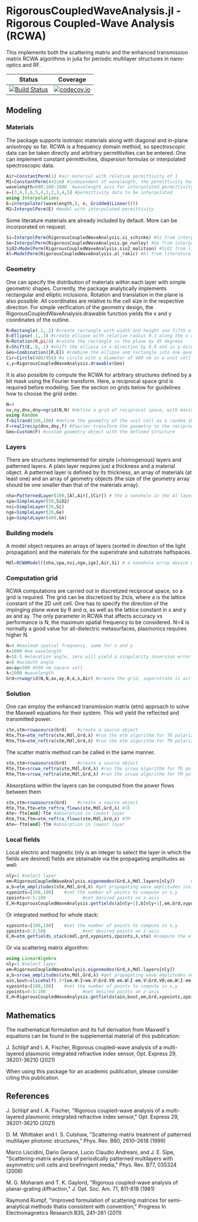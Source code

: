 # RigorousCoupledWaveAnalysis.jl - Rigorous Coupled-Wave Analysis (RCWA)

This implements both the scattering matrix and the enhanced transmission matrix RCWA algorithms in julia for periodic multilayer structures in nano-optics and RF.

| Status | Coverage |
| :----: | :----: |
| [![Build Status](https://travis-ci.com/jonschlipf/RigorousCoupledWaveAnalysis.jl.svg?branch=master)](https://travis-ci.com/jonschlipf/RigorousCoupledWaveAnalysis.jl) | [![codecov.io](http://codecov.io/gh/jonschlipf/RigorousCoupledWaveAnalysis.jl/coverage.svg?branch=master)](http://codecov.io/gh/jonschlipf/RigorousCoupledWaveAnalysis.jl?branch=master) |

## Modeling


### Materials

The package supports isotropic materials along with diagonal and in-plane anisotropy so far. RCWA is a frequency domain method, so spectroscopic data can be taken directly and arbitrary permittivities can be entered. One can implement constant permittivities, dispersion formulas or interpolated spectroscopic data.

```julia
Air=ConstantPerm(1) #air material with relative permittivity of 1
M1=ConstantPerm(4+2im) #independent of wavelength, the permittivity has a value of 4+2i
wavelength=600:100:1600  #wavelength axis for interpolated permittivity data
e=[3,4,5,6,5,4,3,2,3,4,5] #permittivity data to be interpolated
using Interpolations
E=interpolate((wavelength,), e, Gridded(Linear()))
M2=InterpolPerm(E) #model with interpolated permittivity
```
Some literature materials are already included by default. More can be incorporated on request.
```julia
Si=InterpolPerm(RigorousCoupledWaveAnalysis.si_schinke) #Si from interpolated literature values
Ge=InterpolPerm(RigorousCoupledWaveAnalysis.ge_nunley) #Ge from interpolated literature values
SiO2=ModelPerm(RigorousCoupledWaveAnalysis.sio2_malitson) #SiO2 from literature dispersion formula
Al=ModelPerm(RigorousCoupledWaveAnalysis.al_rakic) #Al from literature dispersion formula
```
### Geometry

One can specify the distribution of materials within each layer with simple geometric shapes. Currently, the package analytically implements rectangular and elliptic inclusions. Rotation and translation in the plane is also possible. All coordinates are relative to the cell size in the respective direction. For simple verification of the geometry design, the RigorousCoupledWaveAnalysis.drawable function yields the x and y coordinates of the outline. 

```julia
R=Rectangle(.2,.2) #create rectangle with width and height one fifth of the cell size
E=Ellipse(.1,.3) #create ellipse with relative radius 0.1 along the x axis and 0.3 along the y axis
R=Rotation(R,pi/4) #rotate the rectangle in the plane by 45 degrees
E=Shift(E,.8,.1) #shift the ellipse in x-direction by 0.8 and in y-direction by 0.1
Geo=Combination([R,E]) #combine the ellipse and rectangle into one geometry object
Cir=Circle(480/950) #a circle with a diameter of 480 nm in a unit cell with a pitch of 950 nm
x,y=RigorousCoupledWaveAnalysis.drawable(Geo)
```

It is also possible to compute the RCWA for arbitrary structures defined by a bit mask using the Fourier transform. Here, a reciprocal space grid is required before modeling. See the section on grids below for guidelines how to choose the grid order.

```julia
N=4
nx,ny,dnx,dny=ngrid(N,N) #define a grid of reciprocal space, with maximum spatial frequency N
using Random
f=bitrand(100,100) #define the geometry of the unit cell as a random 10x10 bit mask
F=real2recip(dnx,dny,f) #Fourier transform the geometry to the reciprocal space grid
Geo=Custom(F) #custom geometry object with the defined structure
```
### Layers

There are structures implemented for simple (=homogenous) layers and patterned layers. A plain layer requires just a thickness and a material object. A patterned layer is defined by its thickness, an array of materials (at least one) and an array of geometry objects (the size of the geometry array should be one smaller than that of the materials array).

```julia
nha=PatternedLayer(100,[Al,Air],[Cir]) # the a nanohole in the Al layer is filled with air
spa=SimpleLayer(50,SiO2)
nsi=SimpleLayer(20,Si)
nge=SimpleLayer(20,Ge)
ige=SimpleLayer(480,Ge)
```
### Building models

A model object requires an arrays of layers (sorted in direction of the light propagation) and the materials for the superstrate and substrate halfspaces.

```julia
Mdl=RCWAModel([nha,spa,nsi,nge,ige],Air,Si) # a nanohole array device with the layers defined as in the previous section on a Si substrate
```

### Computation grid

RCWA computations are carried out in discretized reciprocal space, so a grid is required. The grid can be discretized by 2π/a, where a is the lattice constant of the 2D unit cell. One has to specify the direction of the impinging plane wave by θ and α, as well as the lattice constant in x and y ax and ay. The only parameter in RCWA that affects accuracy vs performance is N, the maximum spatial frequency to be considered. N=4 is normally a good value for all-dielectric metasurfaces, plasmonics requires higher N.

```julia
N=4 #maximum spatial frequency, same for x and y
λ=1000 #nm wavelength
θ=1E-5 #elevation angle, zero will yield a singularity inversion error
α=0 #azimuth angle
ax=ay=500 #500 nm square cell
λ=1000 #wavelength
Grd=rcwagrid(N,N,ax,ay,θ,α,λ,Air) #create the grid, superstrate is air
```

### Solution

One can employ the enhanced transmission matrix (etm) approach to solve the Maxwell equations for their system. This will yield the reflected and transmitted power.

```julia
ste,stm=rcwasource(Grd)    #create a source object
Rte,Tte=etm_reftra(ste,Mdl,Grd,λ) #run the etm algorithm for TE polarization
Rtm,Ttm=etm_reftra(stm,Mdl,Grd,λ) #run the etm algorithm for TM polarization
```
The scatter matrix method can be called in the same manner.
```julia
ste,stm=rcwasource(Grd)    #create a source object
Rte,Tte=srcwa_reftra(ste,Mdl,Grd,λ) #run the srcwa algorithm for TE polarization
Rtm,Ttm=srcwa_reftra(stm,Mdl,Grd,λ) #run the srcwa algorithm for TM polarization
```
Absorptions within the layers can be computed from the power flows between them
```julia
ste,stm=rcwasource(Grd)    #create a source object
Rte,Tte,fte=etm_reftra_flows(ste,Mdl,Grd,λ) #TE
Ate=-fte[end]-Tte #absorption in lowest layer
Rtm,Ttm,ftm=etm_reftra_flows(stm,Mdl,Grd,λ) #TM
Ate=-ftm[end]-Ttm #absorption in lowest layer
```
### Local fields

Local electric and magnetic (nly is an integer to select the layer in which the fields are desired) fields are obtainable via the propagating amplitudes as well:
```julia
nly=1 #select layer
em=RigorousCoupledWaveAnalysis.eigenmodes(Grd,λ,Mdl.layers[nly])      #get the eigenmodes of propagation in the first layer (this is the nanohole array)
a,b=etm_amplitudes(ste,Mdl,Grd,λ) #get propagating wave amplitudes inside layer
xypoints=[100,100]    #set the number of points to compute in x,y
zpoints=0:5:100              #set desired points on z-axis
E,H=RigorousCoupledWaveAnalysis.getfields(a[nly+1],b[nly+1],em,Grd,xypoints,zpoints,λ) #compute the electric and 
```
Or integrated method for whole stack:
```julia
xypoints=[100,100]    #set the number of points to compute in x,y
zpoints=0:5:500              #set desired points on z-axis
E,H=etm_getfields_stack(mdl,grd,xypoints,zpoints,λ,ste) #compute the electric and magnetic field
```
Or via scattering matrix algorithm:
```julia
using LinearAlgebra
nly=1 #select layer
em=RigorousCoupledWaveAnalysis.eigenmodes(Grd,λ,Mdl.layers[nly])        #get the eigenmodes of propagation in the first layer (this is the nanohole array)
a,b=srcwa_amplitudes(ste,Mdl,Grd,λ) #get propagating wave amplitudes outside layer
ain,bout=slicehalf(.5*[em.W\I+em.V\Grd.V0 em.W\I-em.V\Grd.V0;em.W\I-em.V\Grd.V0 em.W\I+em.V\Grd.V0]*[a[:,nly+1];b[:,nly+1]]) #get propagating wave amplitudes inside layer
xypoints=[100,100]    #set the number of points to compute in x,y
zpoints=0:5:100              #set desired points on z-axis
E,H=RigorousCoupledWaveAnalysis.getfields(ain,bout,em,Grd,xypoints,zpoints,λ) #compute the electric and magnetic field
```

## Mathematics

The mathematical formulation and its full derivation from Maxwell's equations can be found in the supplemental material of this publication:

J. Schlipf and I. A. Fischer, Rigorous coupled-wave analysis of a multi-layered plasmonic integrated refractive index sensor, Opt. Express 29, 36201-36210 (2021) 

When using this package for an academic publication, please consider citing this publication.

## References

J. Schlipf and I. A. Fischer, "Rigorous coupled-wave analysis of a multi-layered plasmonic integrated refractive index sensor," Opt. Express 29, 36201-36210 (2021) 

D. M. Whittaker and I. S. Culshaw, "Scattering-matrix treatment of patterned multilayer photonic structures," Phys. Rev. B60, 2610–2618 (1999)

Marco Liscidini, Dario Gerace, Lucio Claudio Andreani, and J. E. Sipe, "Scattering-matrix analysis of periodically patterned multilayers with asymmetric unit cells and birefringent media," Phys. Rev. B77, 035324 (2008)

M. G. Moharam and T. K. Gaylord, "Rigorous coupled-wave analysis of planar-grating diffraction," J. Opt. Soc. Am. 71, 811-818 (1981) 

Raymond Rumpf, "Improved formulation of scattering matrices for semi-analytical methods thatis consistent with convention," Progress In Electromagnetics Research B35, 241–261 (2011)
